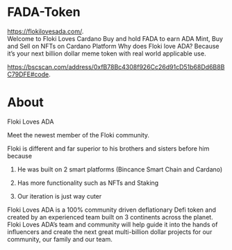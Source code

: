 # FADA-Token
https://flokilovesada.com/.  
Welcome to
Floki Loves Cardano
Buy and hold FADA to earn ADA
Mint, Buy and Sell on NFTs on Cardano Platform
Why does Floki love ADA? Because it’s your next billion dollar meme token with real world applicable use.

https://bscscan.com/address/0xfB78Bc4308f926Cc26d91cD51b68Dd6B8BC79DFE#code.  
# About
Floki Loves ADA

Meet the newest member of the Floki community.

Floki is different and far superior to his brothers and sisters before him because

1. He was built on 2 smart platforms (Bincance Smart Chain and Cardano)

2. Has more functionality such as NFTs and Staking

3. Our iteration is just way cuter

Floki Loves ADA is a 100% community driven deflationary Defi token and created by an experienced team built on 3 continents across the planet. Floki Loves ADA’s team and community will help guide it into the hands of influencers and create the next great multi-billion dollar projects for our community, our family and our team.
